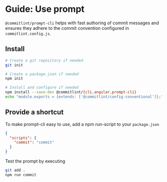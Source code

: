 # Guide: Use prompt

`@commitlint/prompt-cli` helps with fast authoring of commit messages and ensures they adhere to the commit convention configured in `commitlint.config.js`.

## Install

```bash
# Create a git repository if needed
git init

# Create a package.json if needed
npm init

# Install and configure if needed
npm install --save-dev @commitlint/{cli,angular,prompt-cli}
echo "module.exports = {extends: ['@commitlint/config-conventional']};" > commitlint.config.js
```

## Provide a shortcut

To make prompt-cli easy to use, add a npm run-script to your `package.json`

```json
{
  "scripts": {
    "commit": "commit"
  }
}
```

Test the prompt by executing

```bash
git add .
npm run commit
```
